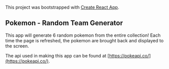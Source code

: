 This project was bootstrapped with [Create React App](https://github.com/facebook/create-react-app).

## Pokemon - Random Team Generator

This app will generate 6 random pokemon from the entire collection! Each time the page is refreshed, the pokemon are brought back and displayed to the screen.

The api used in making this app can be found at [https://pokeapi.co/](https://pokeapi.co/).

